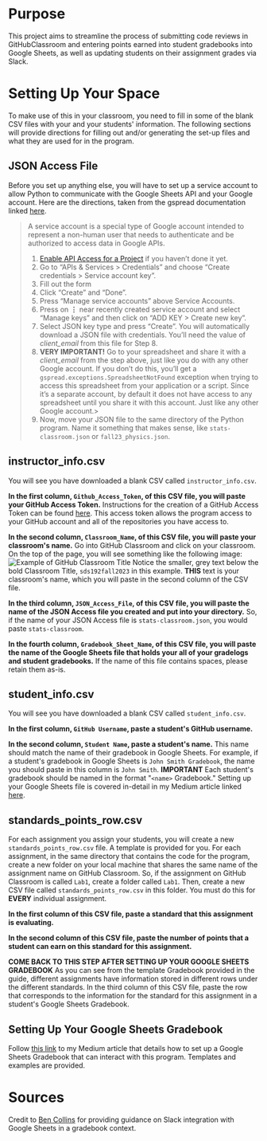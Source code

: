 # Purpose
This project aims to streamline the process of submitting code reviews in GitHubClassroom and entering points earned into student gradebooks into Google Sheets, as well as updating students on their assignment grades via Slack. 

# Setting Up Your Space
To make use of this in your classroom, you need to fill in some of the blank CSV files with your and your students' information. The following sections will provide directions for filling out and/or generating the set-up files and what they are used for in the program.

## JSON Access File
Before you set up anything else, you will have to set up a service account to allow Python to communicate with the Google Sheets API and your Google account. Here are the directions, taken from the gspread documentation linked [here](https://docs.gspread.org/en/v5.1.0/oauth2.html#enable-api-access-for-a-project). 

> A service account is a special type of Google account intended to represent a non-human user that needs to authenticate and be authorized to access data in Google APIs. 
>  1.  [Enable API Access for a Project](https://docs.gspread.org/en/v5.1.0/oauth2.html#enable-api-access)  if you haven’t done it yet.
> 2. Go to “APIs & Services > Credentials” and choose “Create credentials > Service account key”.
> 3. Fill out the form
> 4. Click “Create” and “Done”.
> 5. Press “Manage service accounts” above Service Accounts.
> 6.  Press on  **⋮**  near recently created service account and select “Manage keys” and then click on “ADD KEY > Create new key”.
> 7.  Select JSON key type and press “Create”. You will automatically download a JSON file with credentials. You’ll need the value of _client_email_ from this file for Step 8.
> 8. **VERY IMPORTANT!** Go to your spreadsheet and share it with a  _client_email_  from the step above, just like you do with any other Google account. If you don’t do this, you’ll get a  `gspread.exceptions.SpreadsheetNotFound`  exception when trying to access this spreadsheet from your application or a script. Since it’s a separate account, by default it does not have access to any spreadsheet until you share it with this account. Just like any other Google account.>
> 9. Now, move your JSON file to the same directory of the Python program. Name it something that makes sense, like `stats-classroom.json` or `fall23_physics.json`. 

## instructor_info.csv
You will see you have downloaded a blank CSV called `instructor_info.csv`. 

**In the first column, `Github_Access_Token`, of this CSV file, you will paste your GitHub Access Token.** Instructions for the creation of a GitHub Access Token can be found [here](https://docs.github.com/en/authentication/keeping-your-account-and-data-secure/managing-your-personal-access-tokens). This access token allows the program access to your GitHub account and all of the repositories you have access to. 

**In the second column, `Classroom_Name`, of this CSV file, you will paste your classroom's name.** Go into GitHub Classroom and click on your classroom. On the top of the page, you will see something like the following image:
![Example of GitHub Classroom Title](https://imgur.com/a/0UAkNTa)
Notice the smaller, grey text below the bold Classroom Title, `sds192fall2023` in this example. **THIS** text is your classroom's name, which you will paste in the second column of the CSV file. 

**In the third column, `JSON_Access_File`, of this CSV file, you will paste the name of the JSON Access file you created and put into your directory.** So, if the name of your JSON Access file is `stats-classroom.json`, you would paste `stats-classroom`. 

**In the fourth column, `Gradebook_Sheet_Name`, of this CSV file, you will paste the name of the Google Sheets file that holds your all of your gradelogs and student gradebooks.** If the name of this file contains spaces, please retain them as-is.

## student_info.csv
You will see you have downloaded a blank CSV called `student_info.csv`. 

**In the first column, `GitHub Username`, paste a student's GitHub username.**

**In the second column, `Student Name`, paste a student's name.** This name should match the name of their gradebook in Google Sheets. For example, if a student's gradebook in Google Sheets is `John Smith Gradebook`, the name you should paste in this column is `John Smith`. **IMPORTANT** Each student's gradebook should be named in the format "`<name>` Gradebook." Setting up your Google Sheets file is covered in-detail in my Medium article linked [here](https://medium.com/@lledwards/google-sheets-gradebook-guide-integrating-github-google-sheets-and-slack-cf70b109f3db). 

## standards_points_row.csv
For each assignment you assign your students, you will create a new `standards_points_row.csv` file. A template is provided for you. For each assignment, in the same directory that contains the code for the program, create a new folder on your local machine that shares the same name of the assignment name on GitHub Classroom. So, if the assignment on GitHub Classroom is called `Lab1`, create a folder called `Lab1`.  Then, create a new CSV file called `standards_points_row.csv` in this folder. You must do this for **EVERY** individual assignment. 

**In the first column of this CSV file, paste a standard that this assignment is evaluating.**

**In the second column of this CSV file, paste the number of points that a student can earn on this standard for this assignment.**

**COME BACK TO THIS STEP AFTER SETTING UP YOUR GOOGLE SHEETS GRADEBOOK** 
As you can see from the template Gradebook provided in the guide, different assignments have information stored in different rows under the different standards. In the third column of this CSV file, paste the row that corresponds to the information for the standard for this assignment in a student's Google Sheets Gradebook.

## Setting Up Your Google Sheets Gradebook
Follow [this link](https://medium.com/@lledwards/google-sheets-gradebook-guide-integrating-github-google-sheets-and-slack-cf70b109f3db) to my Medium article that details how to set up a Google Sheets Gradebook that can interact with this program. Templates and examples are provided.
 
# Sources
Credit to [Ben Collins](https://www.benlcollins.com/spreadsheets/marking-template/) for providing guidance on Slack integration with Google Sheets in a gradebook context.
